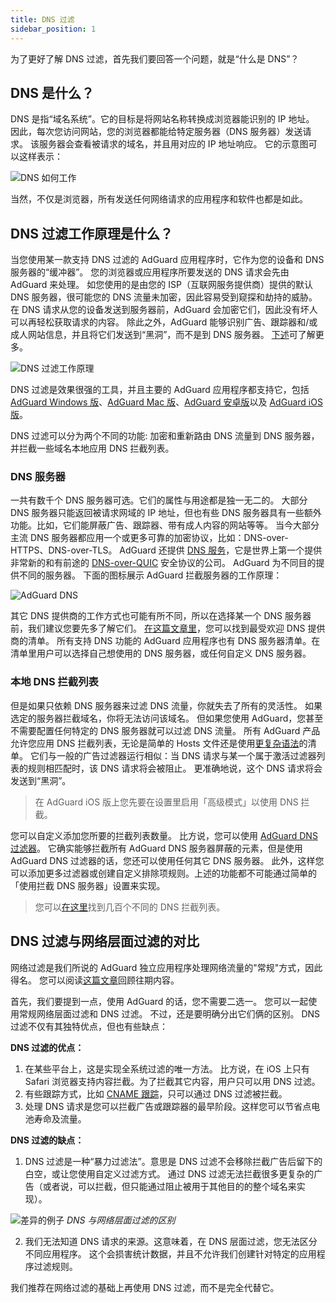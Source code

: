 ```yaml
---
title: DNS 过滤
sidebar_position: 1
---
```


为了更好了解 DNS 过滤，首先我们要回答一个问题，就是“什么是 DNS”？

## DNS 是什么？

DNS 是指“域名系统”。它的目标是将网站名称转换成浏览器能识别的 IP 地址。 因此，每次您访问网站，您的浏览器都能给特定服务器（DNS 服务器）发送请求。 该服务器会查看被请求的域名，并且用对应的 IP 地址响应。 它的示意图可以这样表示：

![DNS 如何工作](https://cdn.adguard.com/public/Adguard/kb/DNS_filtering/how_dns_works_en.png)

当然，不仅是浏览器，所有发送任何网络请求的应用程序和软件也都是如此。

## DNS 过滤工作原理是什么？

当您使用某一款支持 DNS 过滤的 AdGuard 应用程序时，它作为您的设备和 DNS 服务器的“缓冲器”。 您的浏览器或应用程序所要发送的 DNS 请求会先由 AdGuard 来处理。 如您使用的是由您的 ISP（互联网服务提供商）提供的默认 DNS 服务器，很可能您的 DNS 流量未加密，因此容易受到窥探和劫持的威胁。 在 DNS 请求从您的设备发送到服务器前，AdGuard 会加密它们，因此没有坏人可以再轻松获取请求的内容。 除此之外，AdGuard 能够识别广告、跟踪器和/或成人网站信息，并且将它们发送到“黑洞”，而不是到 DNS 服务器。 [下述](#local-dns-blocklists)可了解更多。

![DNS 过滤工作原理](https://cdn.adguard.com/public/Adguard/kb/DNS_filtering/how_dns_filtering_works_en.png)

DNS 过滤是效果很强的工具，并且主要的 AdGuard 应用程序都支持它，包括 [AdGuard Windows 版](https://adguard.com/en/adguard-windows/overview.html)、[AdGuard Mac 版](https://adguard.com/en/adguard-mac/overview.html)、[AdGuard 安卓版](https://adguard.com/en/adguard-android/overview.html)以及 [AdGuard iOS 版](https://adguard.com/en/adguard-ios/overview.html)。

DNS 过滤可以分为两个不同的功能: 加密和重新路由 DNS 流量到 DNS 服务器，并拦截一些域名本地应用 DNS 拦截列表。

### DNS 服务器

一共有数千个 DNS 服务器可选。它们的属性与用途都是独一无二的。 大部分 DNS 服务器只能返回被请求网域的 IP 地址，但也有些 DNS 服务器具有一些额外功能。比如，它们能屏蔽广告、跟踪器、带有成人内容的网站等等。 当今大部分主流 DNS 服务器都应用一个或更多可靠的加密协议，比如：DNS-over-HTTPS、DNS-over-TLS。 AdGuard 还提供 [DNS 服务](https://adguard-dns.io/en/welcome.html)，它是世界上第一个提供非常新的和有前途的 [DNS-over-QUIC](https://adguard.com/en/blog/dns-over-quic.html) 安全协议的公司。 AdGuard 为不同目的提供不同的服务器。 下面的图标展示 AdGuard 拦截服务器的工作原理：

![AdGuard DNS](https://cdn.adguard.com/public/Adguard/kb/DNS_filtering/adguard_dns_en.jpg)

其它 DNS 提供商的工作方式也可能有所不同，所以在选择某一个 DNS 服务器前，我们建议您要先多了解它们。 [在这篇文章里](dns-providers.md)，您可以找到最受欢迎 DNS 提供商的清单。 所有支持 DNS 功能的 AdGuard 应用程序也有 DNS 服务器清单。在清单里用户可以选择自己想使用的 DNS 服务器，或任何自定义 DNS 服务器。

### 本地 DNS 拦截列表

但是如果只依赖 DNS 服务器来过滤 DNS 流量，你就失去了所有的灵活性。 如果选定的服务器拦截域名，你将无法访问该域名。 但如果您使用 AdGuard，您甚至不需要配置任何特定的 DNS 服务器就可以过滤 DNS 流量。 所有 AdGuard 产品允许您应用 DNS 拦截列表，无论是简单的 Hosts 文件还是使用[更复杂语法](dns-filtering-syntax.md)的清单。 它们与一般的广告过滤器运行相似：当 DNS 请求与某一个属于激活过滤器列表的规则相匹配时，该 DNS 请求将会被阻止。 更准确地说，这个 DNS 请求将会发送到“黑洞”。
> 在 AdGuard iOS 版上您先要在设置里启用「高级模式」以使用 DNS 拦截。

您可以自定义添加您所要的拦截列表数量。 比方说，您可以使用 [AdGuard DNS 过滤器](https://github.com/AdguardTeam/AdGuardSDNSFilter)。 它确实能够拦截所有 AdGuard DNS 服务器屏蔽的元素，但是使用 AdGuard DNS 过滤器的话，您还可以使用任何其它 DNS 服务器。 此外，这样您可以添加更多过滤器或创建自定义排除项规则。上述的功能都不可能通过简单的「使用拦截 DNS 服务器」设置来实现。
> 您可以[在这里](https://filterlists.com/)找到几百个不同的 DNS 拦截列表。

## DNS 过滤与网络层面过滤的对比

网络过滤是我们所说的 AdGuard 独立应用程序处理网络流量的"常规"方式，因此得名。 您可以阅读[这篇文章](https://kb.adguard.com/en/general/how-ad-blocking-works)回顾往期内容。

首先，我们要提到一点，使用 AdGuard 的话，您不需要二选一。 您可以一起使用常规网络层面过滤和 DNS 过滤。 不过，还是要明确分出它们俩的区别。 DNS 过滤不仅有其独特优点，但也有些缺点：

**DNS 过滤的优点：**

1. 在某些平台上，这是实现全系统过滤的唯一方法。 比方说，在 iOS 上只有 Safari 浏览器支持内容拦截。为了拦截其它内容，用户只可以用 DNS 过滤。
2. 有些跟踪方式，比如 [CNAME 跟踪](https://adguard.com/en/blog/cname-tracking.html)，只可以通过 DNS 过滤被拦截。
3. 处理 DNS 请求是您可以拦截广告或跟踪器的最早阶段。这样您可以节省点电池寿命及流量。

**DNS 过滤的缺点：**

1. DNS 过滤是一种“暴力过滤法”。意思是 DNS 过滤不会移除拦截广告后留下的白空，或让您使用自定义过滤方式。 通过 DNS 过滤无法拦截很多更复杂的广告（或者说，可以拦截，但只能通过阻止被用于其他目的的整个域名来实现）。

![差异的例子](https://cdn.adguard.com/public/Adguard/kb/DNS_filtering/dns_diff.jpg) *DNS 与网络层面过滤的区别*

2. 我们无法知道 DNS 请求的来源。这意味着，在 DNS 层面过滤，您无法区分不同应用程序。 这个会损害统计数据，并且不允许我们创建针对特定的应用程序过滤规则。

我们推荐在网络过滤的基础上再使用 DNS 过滤，而不是完全代替它。

